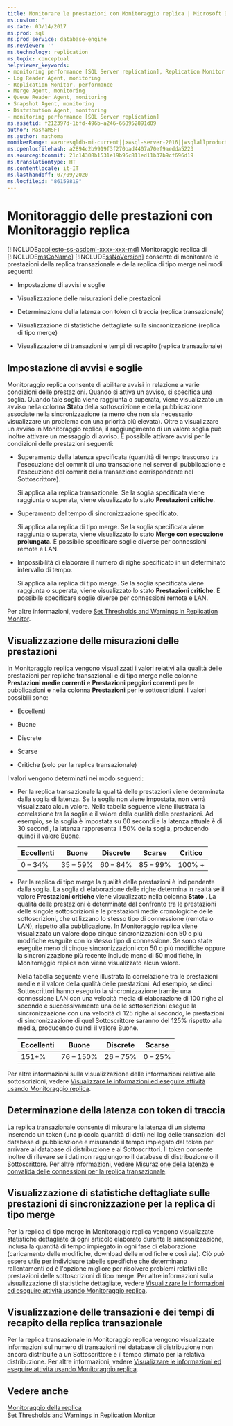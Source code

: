 ```yaml
---
title: Monitorare le prestazioni con Monitoraggio replica | Microsoft Docs
ms.custom: ''
ms.date: 03/14/2017
ms.prod: sql
ms.prod_service: database-engine
ms.reviewer: ''
ms.technology: replication
ms.topic: conceptual
helpviewer_keywords:
- monitoring performance [SQL Server replication], Replication Monitor
- Log Reader Agent, monitoring
- Replication Monitor, performance
- Merge Agent, monitoring
- Queue Reader Agent, monitoring
- Snapshot Agent, monitoring
- Distribution Agent, monitoring
- monitoring performance [SQL Server replication]
ms.assetid: f212397d-1bfd-496b-a246-668952891d09
author: MashaMSFT
ms.author: mathoma
monikerRange: =azuresqldb-mi-current||>=sql-server-2016||=sqlallproducts-allversions
ms.openlocfilehash: a2894c2b9919f3f270bad4407a70ef9aedda5223
ms.sourcegitcommit: 21c14308b1531e19b95c811ed11b37b9cf696d19
ms.translationtype: HT
ms.contentlocale: it-IT
ms.lasthandoff: 07/09/2020
ms.locfileid: "86159819"
---
```

# <a name="monitor-performance-with-replication-monitor"></a>Monitoraggio delle prestazioni con Monitoraggio replica
[!INCLUDE[appliesto-ss-asdbmi-xxxx-xxx-md](../../../includes/applies-to-version/sql-asdbmi.md)]
  Monitoraggio replica di [!INCLUDE[msCoName](../../../includes/msconame-md.md)] [!INCLUDE[ssNoVersion](../../../includes/ssnoversion-md.md)] consente di monitorare le prestazioni della replica transazionale e della replica di tipo merge nei modi seguenti:  
  
-   Impostazione di avvisi e soglie  
  
-   Visualizzazione delle misurazioni delle prestazioni  
  
-   Determinazione della latenza con token di traccia (replica transazionale)  
  
-   Visualizzazione di statistiche dettagliate sulla sincronizzazione (replica di tipo merge)  
  
-   Visualizzazione di transazioni e tempi di recapito (replica transazionale)  
  
## <a name="set-warnings-and-thresholds"></a>Impostazione di avvisi e soglie  
 Monitoraggio replica consente di abilitare avvisi in relazione a varie condizioni delle prestazioni. Quando si attiva un avviso, si specifica una soglia. Quando tale soglia viene raggiunta o superata, viene visualizzato un avviso nella colonna **Stato** della sottoscrizione e della pubblicazione associate nella sincronizzazione (a meno che non sia necessario visualizzare un problema con una priorità più elevata). Oltre a visualizzare un avviso in Monitoraggio replica, il raggiungimento di un valore soglia può inoltre attivare un messaggio di avviso. È possibile attivare avvisi per le condizioni delle prestazioni seguenti:  
  
-   Superamento della latenza specificata (quantità di tempo trascorso tra l'esecuzione del commit di una transazione nel server di pubblicazione e l'esecuzione del commit della transazione corrispondente nel Sottoscrittore).  
  
     Si applica alla replica transazionale. Se la soglia specificata viene raggiunta o superata, viene visualizzato lo stato **Prestazioni critiche**.  
  
-   Superamento del tempo di sincronizzazione specificato.  
  
     Si applica alla replica di tipo merge. Se la soglia specificata viene raggiunta o superata, viene visualizzato lo stato **Merge con esecuzione prolungata**. È possibile specificare soglie diverse per connessioni remote e LAN.  
  
-   Impossibilità di elaborare il numero di righe specificato in un determinato intervallo di tempo.  
  
     Si applica alla replica di tipo merge. Se la soglia specificata viene raggiunta o superata, viene visualizzato lo stato **Prestazioni critiche**. È possibile specificare soglie diverse per connessioni remote e LAN.  
  
 Per altre informazioni, vedere [Set Thresholds and Warnings in Replication Monitor](../../../relational-databases/replication/monitor/set-thresholds-and-warnings-in-replication-monitor.md).  
  
## <a name="view-performance-measurements"></a>Visualizzazione delle misurazioni delle prestazioni  
 In Monitoraggio replica vengono visualizzati i valori relativi alla qualità delle prestazioni per repliche transazionali e di tipo merge nelle colonne **Prestazioni medie correnti** e **Prestazioni peggiori correnti** per le pubblicazioni e nella colonna **Prestazioni** per le sottoscrizioni. I valori possibili sono:  
  
-   Eccellenti  
  
-   Buone  
  
-   Discrete  
  
-   Scarse  
  
-   Critiche (solo per la replica transazionale)  
  
 I valori vengono determinati nei modo seguenti:  
  
-   Per la replica transazionale la qualità delle prestazioni viene determinata dalla soglia di latenza. Se la soglia non viene impostata, non verrà visualizzato alcun valore. Nella tabella seguente viene illustrata la correlazione tra la soglia e il valore della qualità delle prestazioni. Ad esempio, se la soglia è impostata su 60 secondi e la latenza attuale è di 30 secondi, la latenza rappresenta il 50% della soglia, producendo quindi il valore Buone.  
  
    |Eccellenti|Buone|Discrete|Scarse|Critico|  
    |---------------|----------|----------|----------|--------------|  
    |0 – 34%|35 – 59%|60 – 84%|85 – 99%|100% +|  
  
-   Per la replica di tipo merge la qualità delle prestazioni è indipendente dalla soglia. La soglia di elaborazione delle righe determina in realtà se il valore **Prestazioni critiche** viene visualizzato nella colonna **Stato** . La qualità delle prestazioni è determinata dal confronto tra le prestazioni delle singole sottoscrizioni e le prestazioni medie cronologiche delle sottoscrizioni, che utilizzano lo stesso tipo di connessione (remota o LAN), rispetto alla pubblicazione. In Monitoraggio replica viene visualizzato un valore dopo cinque sincronizzazioni con 50 o più modifiche eseguite con lo stesso tipo di connessione. Se sono state eseguite meno di cinque sincronizzazioni con 50 o più modifiche oppure la sincronizzazione più recente include meno di 50 modifiche, in Monitoraggio replica non viene visualizzato alcun valore.  
  
     Nella tabella seguente viene illustrata la correlazione tra le prestazioni medie e il valore della qualità delle prestazioni. Ad esempio, se dieci Sottoscrittori hanno eseguito la sincronizzazione tramite una connessione LAN con una velocità media di elaborazione di 100 righe al secondo e successivamente una delle sottoscrizioni esegue la sincronizzazione con una velocità di 125 righe al secondo, le prestazioni di sincronizzazione di quel Sottoscrittore saranno del 125% rispetto alla media, producendo quindi il valore Buone.  
  
    |Eccellenti|Buone|Discrete|Scarse|  
    |---------------|----------|----------|----------|  
    |151+%|76 – 150%|26 – 75%|0 – 25%|  
  
 Per altre informazioni sulla visualizzazione delle informazioni relative alle sottoscrizioni, vedere [Visualizzare le informazioni ed eseguire attività usando Monitoraggio replica](../../../relational-databases/replication/monitor/view-information-and-perform-tasks-replication-monitor.md).  
  
## <a name="determine-latency-with-tracer-tokens"></a>Determinazione della latenza con token di traccia  
 La replica transazionale consente di misurare la latenza di un sistema inserendo un token (una piccola quantità di dati) nel log delle transazioni del database di pubblicazione e misurando il tempo impiegato dal token per arrivare al database di distribuzione e ai Sottoscrittori. Il token consente inoltre di rilevare se i dati non raggiungono il database di distribuzione o il Sottoscrittore. Per altre informazioni, vedere [Misurazione della latenza e convalida delle connessioni per la replica transazionale](../../../relational-databases/replication/monitor/measure-latency-and-validate-connections-for-transactional-replication.md).  
  
## <a name="view-detailed-synchronization-performance-for-merge-replication"></a>Visualizzazione di statistiche dettagliate sulle prestazioni di sincronizzazione per la replica di tipo merge  
 Per la replica di tipo merge in Monitoraggio replica vengono visualizzate statistiche dettagliate di ogni articolo elaborato durante la sincronizzazione, inclusa la quantità di tempo impiegato in ogni fase di elaborazione (caricamento delle modifiche, download delle modifiche e così via). Ciò può essere utile per individuare tabelle specifiche che determinano rallentamenti ed è l'opzione migliore per risolvere problemi relativi alle prestazioni delle sottoscrizioni di tipo merge. Per altre informazioni sulla visualizzazione di statistiche dettagliate, vedere [Visualizzare le informazioni ed eseguire attività usando Monitoraggio replica](../../../relational-databases/replication/monitor/view-information-and-perform-tasks-replication-monitor.md).  
  
## <a name="view-transactions-and-delivery-time-for-transactional-replication"></a>Visualizzazione delle transazioni e dei tempi di recapito della replica transazionale  
 Per la replica transazionale in Monitoraggio replica vengono visualizzate informazioni sul numero di transazioni nel database di distribuzione non ancora distribuite a un Sottoscrittore e il tempo stimato per la relativa distribuzione. Per altre informazioni, vedere [Visualizzare le informazioni ed eseguire attività usando Monitoraggio replica](../../../relational-databases/replication/monitor/view-information-and-perform-tasks-replication-monitor.md).  
  
## <a name="see-also"></a>Vedere anche  
 [Monitoraggio della replica](../../../relational-databases/replication/monitor/monitoring-replication.md)   
 [Set Thresholds and Warnings in Replication Monitor](../../../relational-databases/replication/monitor/set-thresholds-and-warnings-in-replication-monitor.md)  
  
  
